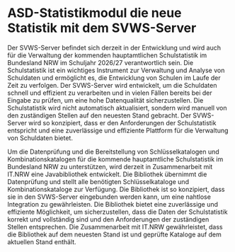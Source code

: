 # ASD-Statistikmodul die neue Statistik mit dem SVWS-Server

Der SVWS-Server befindet sich derzeit in der Entwicklung und wird auch für die Verwaltung der kommenden hauptamtlichen Schulstatistik im Bundesland NRW im Schuljahr 2026/27 verantwortlich sein. Die Schulstatistik ist ein wichtiges Instrument zur Verwaltung und Analyse von Schuldaten und ermöglicht es, die Entwicklung von Schulen im Laufe der Zeit zu verfolgen. Der SVWS-Server wird entwickelt, um die Schuldaten schnell und effizient zu verarbeiten und in vielen Fällen bereits bei der Eingabe zu prüfen, um eine hohe Datenqualität sicherzustellen. Die Schulstatistik wird nicht automatisch aktualisiert, sondern wird manuell von den zuständigen Stellen auf den neuesten Stand gebracht. Der SVWS-Server wird so konzipiert, dass er den Anforderungen der Schulstatistik entspricht und eine zuverlässige und effiziente Plattform für die Verwaltung von Schuldaten bietet.

Um die Datenprüfung und die Bereitstellung von Schlüsselkatalogen und Kombinationskatalogen für die kommende hauptamtliche Schulstatistik im Bundesland NRW zu unterstützen, wird derzeit in Zusammenarbeit mit IT.NRW eine Javabibliothek entwickelt. Die Bibliothek übernimmt die Datenprüfung und stellt alle benötigten Schlüsselkataloge und Kombinationskataloge zur Verfügung. Die Bibliothek ist so konzipiert, dass sie in den SVWS-Server eingebunden werden kann, um eine nahtlose Integration zu gewährleisten. Die Bibliothek bietet eine zuverlässige und effiziente Möglichkeit, um sicherzustellen, dass die Daten der Schulstatistik korrekt und vollständig sind und den Anforderungen der zuständigen Stellen entsprechen. Die Zusammenarbeit mit IT.NRW gewährleistet, dass die Bibliothek auf dem neuesten Stand ist und geprüfte Kataloge auf dem aktuellen Stand enthält.